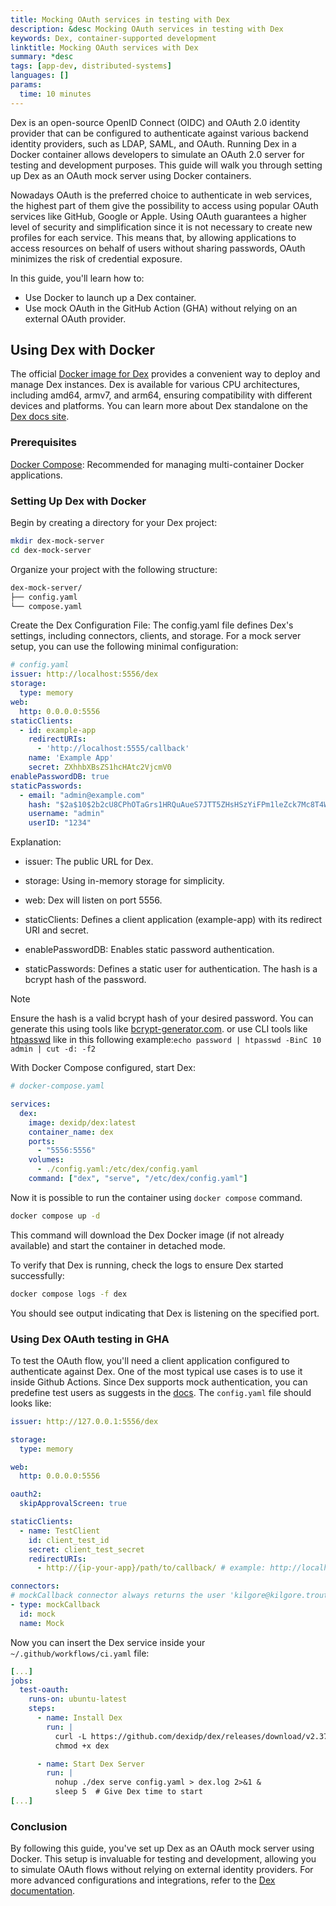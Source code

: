 ```yaml
---
title: Mocking OAuth services in testing with Dex
description: &desc Mocking OAuth services in testing with Dex
keywords: Dex, container-supported development
linktitle: Mocking OAuth services with Dex
summary: *desc
tags: [app-dev, distributed-systems]
languages: []
params:
  time: 10 minutes
---
```


Dex is an open-source OpenID Connect (OIDC) and OAuth 2.0 identity provider that can be configured to authenticate against various backend identity providers, such as LDAP, SAML, and OAuth. Running Dex in a Docker container allows developers to simulate an OAuth 2.0 server for testing and development purposes. This guide will walk you through setting up Dex as an OAuth mock server using Docker containers.

Nowadays OAuth is the preferred choice to authenticate in web services, the highest part of them give the possibility to access using popular OAuth services like GitHub, Google or Apple. Using OAuth guarantees a higher level of security and simplification since it is not necessary to create new profiles for each service. This means that, by allowing applications to access resources on behalf of users without sharing passwords, OAuth minimizes the risk of credential exposure.

In this guide, you'll learn how to:

- Use Docker to launch up a Dex container.
- Use mock OAuth in the GitHub Action (GHA) without relying on an external OAuth provider.

## Using Dex with Docker

The official [Docker image for Dex](https://hub.docker.com/r/dexidp/dex/) provides a convenient way to deploy and manage Dex instances. Dex is available for various CPU architectures, including amd64, armv7, and arm64, ensuring compatibility with different devices and platforms. You can learn more about Dex standalone on the [Dex docs site](https://dexidp.io/docs/getting-started/).

### Prerequisites

[Docker Compose](https://docs.docker.com/compose/): Recommended for managing multi-container Docker applications.

### Setting Up Dex with Docker

Begin by creating a directory for your Dex project:

```bash
mkdir dex-mock-server
cd dex-mock-server
```
Organize your project with the following structure:

```bash
dex-mock-server/
├── config.yaml
└── compose.yaml
```

Create the Dex Configuration File:
The config.yaml file defines Dex's settings, including connectors, clients, and storage. For a mock server setup, you can use the following minimal configuration:

```yaml
# config.yaml
issuer: http://localhost:5556/dex
storage:
  type: memory
web:
  http: 0.0.0.0:5556
staticClients:
  - id: example-app
    redirectURIs:
      - 'http://localhost:5555/callback'
    name: 'Example App'
    secret: ZXhhbXBsZS1hcHAtc2VjcmV0
enablePasswordDB: true
staticPasswords:
  - email: "admin@example.com"
    hash: "$2a$10$2b2cU8CPhOTaGrs1HRQuAueS7JTT5ZHsHSzYiFPm1leZck7Mc8T4W"
    username: "admin"
    userID: "1234"
```

Explanation:
- issuer: The public URL for Dex.

- storage: Using in-memory storage for simplicity.

- web: Dex will listen on port 5556.

- staticClients: Defines a client application (example-app) with its redirect URI and secret.

- enablePasswordDB: Enables static password authentication.

- staticPasswords: Defines a static user for authentication. The hash is a bcrypt hash of the password.

> [!NOTE]
>
> Ensure the hash is a valid bcrypt hash of your desired password. You can generate this using tools like [bcrypt-generator.com](https://bcrypt-generator.com/).
or use CLI tools like [htpasswd](https://httpd.apache.org/docs/2.4/programs/htpasswd.html) like in this following example:`echo password | htpasswd -BinC 10 admin | cut -d: -f2`

With Docker Compose configured, start Dex:
```yaml
# docker-compose.yaml

services:
  dex:
    image: dexidp/dex:latest
    container_name: dex
    ports:
      - "5556:5556"
    volumes:
      - ./config.yaml:/etc/dex/config.yaml
    command: ["dex", "serve", "/etc/dex/config.yaml"]
```

Now it is possible to run the container using `docker compose` command.
```bash
docker compose up -d
```

This command will download the Dex Docker image (if not already available) and start the container in detached mode.


To verify that Dex is running, check the logs to ensure Dex started successfully:
```bash
docker compose logs -f dex
```
You should see output indicating that Dex is listening on the specified port.

### Using Dex OAuth testing in GHA

To test the OAuth flow, you'll need a client application configured to authenticate against Dex. One of the most typical use cases is to use it inside Github Actions. Since Dex supports mock authentication, you can predefine test users as suggests in the [docs](https://dexidp.io/docs). The `config.yaml` file should looks like:

```yaml
issuer: http://127.0.0.1:5556/dex

storage:
  type: memory

web:
  http: 0.0.0.0:5556

oauth2:
  skipApprovalScreen: true

staticClients:
  - name: TestClient
    id: client_test_id
    secret: client_test_secret
    redirectURIs:
      - http://{ip-your-app}/path/to/callback/ # example: http://localhost:5555/callback

connectors:
# mockCallback connector always returns the user 'kilgore@kilgore.trout'.
- type: mockCallback
  id: mock
  name: Mock
```
Now you can insert the Dex service inside your `~/.github/workflows/ci.yaml` file:

```yaml
[...]
jobs:
  test-oauth:
    runs-on: ubuntu-latest
    steps:
      - name: Install Dex
        run: |
          curl -L https://github.com/dexidp/dex/releases/download/v2.37.0/dex_linux_amd64 -o dex
          chmod +x dex

      - name: Start Dex Server
        run: |
          nohup ./dex serve config.yaml > dex.log 2>&1 &
          sleep 5  # Give Dex time to start
[...]
```


### Conclusion
By following this guide, you've set up Dex as an OAuth mock server using Docker. This setup is invaluable for testing and development, allowing you to simulate OAuth flows without relying on external identity providers. For more advanced configurations and integrations, refer to the [Dex documentation](https://dexidp.io/docs/).
